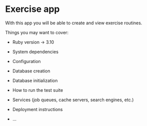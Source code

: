 # Exercise app

With this app you will be able to create and view exercise routines.

Things you may want to cover:

* Ruby version -> 3.10

* System dependencies

* Configuration

* Database creation

* Database initialization

* How to run the test suite

* Services (job queues, cache servers, search engines, etc.)

* Deployment instructions

* ...
